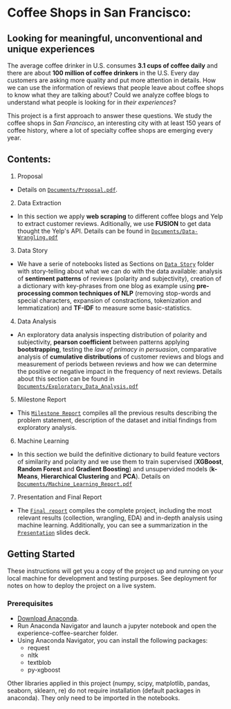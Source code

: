 # Coffee Shops in San Francisco: 
## Looking for meaningful, unconventional and unique experiences

The average coffee drinker in U.S. consumes **3.1 cups of coffee daily** and there are about **100 million of coffee drinkers** in the U.S. Every day customers are asking more quality and put more attention in details. How we can use the information of reviews that people leave about coffee shops to know what they are talking about? Could we analyze coffee blogs to understand what people is looking for in *their experiences*?

This project is a first approach to answer these questions. We study the coffee shops in *San Francisco*, an interesting city with at least 150 years of coffee history, where a lot of specialty coffee shops are emerging every year.

## Contents:
1. Proposal 
- Details on [`Documents/Proposal.pdf`](./Documents/1_Proposal.pdf).

2. Data Extraction
- In this section we apply **web scraping** to different coffee blogs and Yelp to extract customer reviews. Aditionally, we use **FUSION** to get data thought the Yelp's API. Details can be found in [`Documents/Data-Wrangling.pdf`](./Documents/2_Data_Wrangling.pdf)

3. Data Story
- We have a serie of notebooks listed as Sections on [`Data Story`](./Data_Story) folder with story-telling about what we can do with the data available: analysis of **sentiment patterns** of reviews (polarity and subjectivity), creation of a dictionary with key-phrases from one blog as example using **pre-processing common techniques of NLP** (removing stop-words and special characters, expansion of constractions, tokenization and lemmatization) and **TF-IDF** to measure some basic-statistics. 

4. Data Analysis
- An exploratory data analysis inspecting distribution of polarity and subjectivity, **pearson coefficient** between patterns applying **bootstrapping**, testing the *law of primacy in persuasion*, comparative analysis of **cumulative distributions** of customer reviews and blogs and measurement of periods between reviews and how we can determine the positive or negative impact in the frequency of next reviews. Details about this section can be found in [`Documents/Exploratory_Data_Analysis.pdf`](./Documents/3_Exploratory_Data_Analysis.pdf)

5. Milestone Report
- This [`Milestone Report`](./Documents/4_Milestone_Report.pdf) compiles all the previous results describing the problem statement, description of the dataset and initial findings from exploratory analysis.

6. Machine Learning
- In this section we build the definitive dictionary to build feature vectors of similarity and polarity and we use them to train supervised (**XGBoost**, **Random Forest** and **Gradient Boosting**) and unsupervided models (**k-Means**, **Hierarchical Clustering** and **PCA**). Details on [`Documents/Machine_Learning_Report.pdf`](./Documents/5_Machine_Learning_Report.pdf)

7. Presentation and Final Report
- The [`Final report`](./Documents/6_Final_Report.pdf) compiles the complete project, including the most relevant results (collection, wrangling, EDA) and in-depth analysis using machine learning. Additionally, you can see a summarization in the [`Presentation`](./Documents/7_Presentation.pdf) slides deck.


## Getting Started
These instructions will get you a copy of the project up and running on your local machine for development and testing purposes. See deployment for notes on how to deploy the project on a live system.

### Prerequisites
- [Download Anaconda](https://www.anaconda.com/distribution/).
- Run Anaconda Navigator and launch a jupyter notebook and open the experience-coffee-searcher folder. 
- Using Anaconda Navigator, you can install the following packages:
  - request
  - nltk
  - textblob
  - py-xgboost

Other libraries applied in this project (numpy, scipy, matplotlib, pandas, seaborn, sklearn, re) do not require installation (default packages in anaconda). They only need to be imported in the notebooks.
